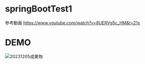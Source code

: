 # springBootTest1
参考動画
https://www.youtube.com/watch?v=8UERVg5c_HM&t=21s

# DEMO
![20231205成果物](https://github.com/f1351050/springBootTest1/assets/126868552/1794f236-5054-4f6d-a259-697ec41039a1)
